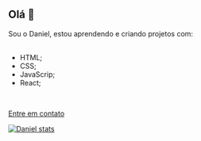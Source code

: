 ## Olá 👋
Sou o Daniel, estou aprendendo e criando projetos com:
<br>
<br>
- HTML;
- CSS;
- JavaScrip;
- React;
<br> <p></P>
<br>

<a href=https://Wa.me/+5521990744851 >Entre em contato </a>

[![Daniel stats](https://github-readme-stats.vercel.app/api?username=Daniel-Castro-1)](https://github.com/anuraghazra/github-readme-stats)
